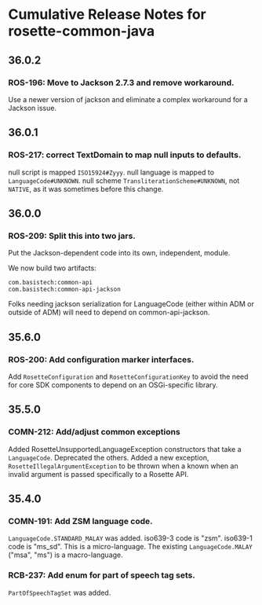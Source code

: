 # Cumulative Release Notes for rosette-common-java

## 36.0.2

### ROS-196: Move to Jackson 2.7.3 and remove workaround.

Use a newer version of jackson and eliminate a complex workaround for
a Jackson issue.

## 36.0.1

### ROS-217: correct TextDomain to map null inputs to defaults.

null script is mapped `ISO15924#Zyyy`.
null language is mapped to `LanguageCode#UNKNOWN`.
null scheme `TransliterationScheme#UNKNOWN`, not `NATIVE`, as it was
sometimes before this change.

## 36.0.0

### ROS-209: Split this into two jars.

Put the Jackson-dependent code into its own, independent, module.

We now build two artifacts:

```
com.basistech:common-api
com.basistech:common-api-jackson
```

Folks needing jackson serialization for LanguageCode (either within
ADM or outside of ADM) will need to depend on common-api-jackson.

## 35.6.0

### ROS-200: Add configuration marker interfaces.

Add `RosetteConfiguration` and `RosetteConfigurationKey` to avoid
the need for core SDK components to depend on an OSGi-specific library.

## 35.5.0

### COMN-212: Add/adjust common exceptions

Added RosetteUnsupportedLanguageException constructors that take a
``LanguageCode``.  Deprecated the others.  Added a new exception,
``RosetteIllegalArgumentException`` to be thrown when a known when an
invalid argument is passed specifically to a Rosette API.


## 35.4.0

### COMN-191: Add ZSM language code.

`LanguageCode.STANDARD_MALAY` was added.  iso639-3 code is "zsm".
iso639-1 code is "ms_sd".  This is a micro-language.  The existing
`LanguageCode.MALAY` ("msa", "ms") is a macro-language.

### RCB-237: Add enum for part of speech tag sets.

`PartOfSpeechTagSet` was added.

